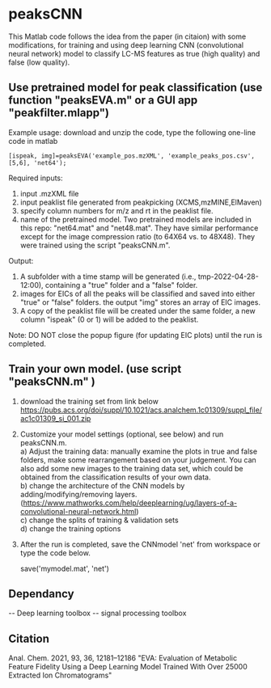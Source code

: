 # peaksCNN
This Matlab code follows the idea from the paper (in citaion) with some modifications, for training and using deep learning CNN (convolutional neural network) model to classify LC-MS features as true (high quality) and false (low quality).

## Use pretrained model for peak classification (use function "peaksEVA.m" or a GUI app "peakfilter.mlapp")
Example usage: download and unzip the code, type the following one-line code in matlab

    [ispeak, img]=peaksEVA('example_pos.mzXML', 'example_peaks_pos.csv', [5,6], 'net64');

Required inputs:
1) input .mzXML file
2) input peaklist file generated from peakpicking (XCMS,mzMINE,ElMaven)
3) specify column numbers for m/z and rt in the peaklist file.
4) name of the pretrained model. Two pretrained models are included in this repo: "net64.mat" and "net48.mat". They have similar performance except for the image compression ratio (to 64X64  vs. to 48X48). They were trained using the script "peaksCNN.m".

Output:
 1) A subfolder with a time stamp will be generated (i.e., tmp-2022-04-28-12:00), containing a "true" folder and a "false" folder. 
 2) images for EICs of all the peaks will be classified and saved into either "true" or "false" folders.  the output "img" stores an array of EIC images.
 3) A copy of the peaklist file will be created under the same folder, a new column "ispeak" (0 or 1) will be added to the peaklist.

Note: DO NOT close the popup figure (for updating EIC plots) until the run is completed.

## Train your own model. (use script "peaksCNN.m" )
1) download the training set from link below
https://pubs.acs.org/doi/suppl/10.1021/acs.analchem.1c01309/suppl_file/ac1c01309_si_001.zip
2) Customize your model settings (optional, see below) and run peaksCNN.m.
<br /> a) Adjust the training data: manually examine the plots in true and false folders, make some rearrangement based on your judgement. You can also add some new images to the training data set, which could be obtained from the classification results of your own data.
<br /> b) change the architecture of the CNN models by adding/modifying/removing layers. (https://www.mathworks.com/help/deeplearning/ug/layers-of-a-convolutional-neural-network.html) 
<br /> c) change the splits of training & validation sets
<br /> d) change the training options
3) After the run is completed, save the CNNmodel 'net' from workspace or type the code below. 
    
    save('mymodel.mat', 'net')
## Dependancy
 -- Deep learning toolbox
 -- signal processing toolbox
## Citation 
Anal. Chem. 2021, 93, 36, 12181–12186 "EVA: Evaluation of Metabolic Feature Fidelity Using a Deep Learning Model Trained With Over 25000 Extracted Ion Chromatograms"
